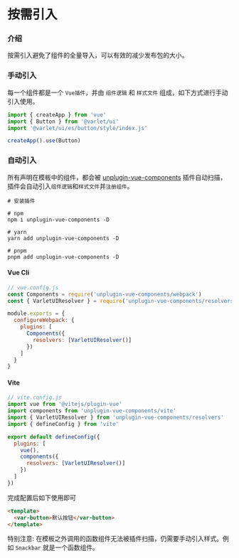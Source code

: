 # 按需引入

### 介绍
按需引入避免了组件的全量导入，可以有效的减少发布包的大小。

### 手动引入

每一个组件都是一个 `Vue插件`，并由 `组件逻辑` 和 `样式文件` 组成，如下方式进行手动引入使用。

```js
import { createApp } from 'vue'
import { Button } from '@varlet/ui'
import '@varlet/ui/es/button/style/index.js'

createApp().use(Button)
```

### 自动引入

所有声明在模板中的组件，都会被 [unplugin-vue-components](https://github.com/antfu/unplugin-vue-components) 插件自动扫描，插件会自动引入`组件逻辑`和`样式文件`并`注册组件`。

```shell
# 安装插件

# npm
npm i unplugin-vue-components -D

# yarn
yarn add unplugin-vue-components -D

# pnpm
pnpm add unplugin-vue-components -D
```

#### Vue Cli
```js
// vue.config.js
const Components = require('unplugin-vue-components/webpack')
const { VarletUIResolver } = require('unplugin-vue-components/resolvers')

module.exports = {
  configureWebpack: {
    plugins: [
      Components({
        resolvers: [VarletUIResolver()]
      })
    ]
  }
}
```

#### Vite

```js
// vite.config.js
import vue from '@vitejs/plugin-vue'
import components from 'unplugin-vue-components/vite'
import { VarletUIResolver } from 'unplugin-vue-components/resolvers'
import { defineConfig } from 'vite'

export default defineConfig({
  plugins: [
    vue(),
    components({
      resolvers: [VarletUIResolver()]
    })
  ]
})
```


完成配置后如下使用即可

```html
<template>
  <var-button>默认按钮</var-button>
</template>
```

特别注意: 在模板之外调用的函数组件无法被插件扫描，仍需要手动引入样式。例如 `Snackbar` 就是一个函数组件。

